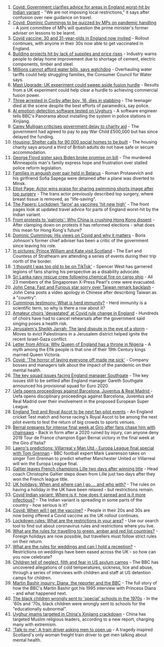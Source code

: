 1. [Covid: Government clarifies advice for areas in England worst-hit by Indian variant](https://www.bbc.co.uk/news/uk-57246973) - "We are not imposing local restrictions," it says after confusion over new guidance on travel.
2. [Covid: Dominic Cummings to be quizzed by MPs on pandemic handling](https://www.bbc.co.uk/news/uk-politics-57245722) - A joint committee of MPs will question the prime minister's former adviser on lessons to be learnt.
3. [Covid vaccine: 30 and 31-year-olds in England now invited](https://www.bbc.co.uk/news/health-57245793) - Rollout continues, with anyone in their 30s now able to get vaccinated in England.
4. [Building projects hit by lack of supplies and price rises](https://www.bbc.co.uk/news/business-57247757) - Industry warns people to delay home improvement due to shortage of cement, electric components, timber and steel.
5. [Millions cannot afford water bills, says watchdog](https://www.bbc.co.uk/news/business-57247187) - Overhauling water tariffs could help struggling families, the Consumer Council for Water says.
6. [Mast Upgrade: UK experiment could sweep aside fusion hurdle](https://www.bbc.co.uk/news/science-environment-57232644) - Results from a UK experiment could help clear a hurdle to achieving commercial fusion power.
7. [Three arrested in Corby after boy, 16, dies in stabbing](https://www.bbc.co.uk/news/uk-england-northamptonshire-57249741) - The teenager died at the scene despite the best efforts of paramedics, say police.
8. [AI emotion-detection software tested on Uyghurs](https://www.bbc.co.uk/news/technology-57101248) - A software engineer tells BBC's Panorama about installing the system in police stations in Xinjiang.
9. [Carey Mulligan criticises government delay to charity aid](https://www.bbc.co.uk/news/uk-57247477) - The government had agreed to pay to pay War Child £500,000 but has since delayed the funding.
10. [Housing: Shelter calls for 90,000 social homes to be built](https://www.bbc.co.uk/news/uk-57249022) - The housing charity says around a third of British adults do not have safe or secure accommodation.
11. [George Floyd sister says Biden broke promise on bill](https://www.bbc.co.uk/news/world-us-canada-57245837) - The murdered Minneapolis man's family express hope and frustration over stalled police reform legislation.
12. [Families in anguish over pair held in Belarus](https://www.bbc.co.uk/news/world-europe-57247332) - Roman Protasevich and his girlfriend Sofia Sapega were detained after a plane was diverted to Minsk.
13. [Elliot Page: Actor wins praise for sharing swimming shorts image after top surgery](https://www.bbc.co.uk/news/entertainment-arts-57239448) - The trans actor previously described top surgery, where breast tissue is removed, as "life-saving".
14. [The Papers: Lockdown 'farce' as vaccines 'hit new high'](https://www.bbc.co.uk/news/blogs-the-papers-57249894) - The front pages look at updated travel advice for parts of England worst-hit by the Indian variant.
15. [From protests to 'patriots': Why China is crushing Hong Kong dissent](https://www.bbc.co.uk/news/world-asia-57225142) - After clamping down on protests it has reformed elections - what does this mean for Hong Kong's future?
16. [Dominic Cummings: His views on Covid and why it matters](https://www.bbc.co.uk/news/uk-politics-57240020) - Boris Johnson's former chief adviser has been a critic of the government since leaving his role.
17. [In pictures: Prince William and Kate visit Scotland](https://www.bbc.co.uk/news/uk-scotland-57241340) - The Earl and Countess of Strathearn are attending a series of events during their trip north of the border.
18. ['I thought I was too old to be on TikTok'](https://www.bbc.co.uk/news/world-us-canada-57244862) - Spencer West has garnered legions of fans sharing his perspective as a disability advocate.
19. [Sri Lanka navy rescue crew following chemical fire on cargo ship](https://www.bbc.co.uk/news/world-asia-57244173) - All 23 members of the Singaporean X-Press Pearl's crew were evacuated.
20. [John Cena: Fast and Furious star sorry over Taiwan remark backlash](https://www.bbc.co.uk/news/world-asia-57241053) - John Cena posts a video apology in Chinese after describing Taiwan as a "country".
21. [Cummings testimony: What is herd immunity?](https://www.bbc.co.uk/news/57229390) - Herd immunity is a scientific term, so why is there a row about it?
22. [Amateur choirs 'devastated' at Covid rule change in England](https://www.bbc.co.uk/news/entertainment-arts-57240510) - Hundreds of choirs have had to cancel rehearsals after the government said singing poses a health risk.
23. [Jerusalem's Sheikh Jarrah: The land dispute in the eye of a storm](https://www.bbc.co.uk/news/world-middle-east-57243631) - Moves to evict Palestinians in a Jerusalem district helped ignite the recent Israel-Gaza conflict.
24. [Letter from Africa: Why Queen of England has a throne in Nigeria](https://www.bbc.co.uk/news/world-africa-57156148) - A myth among the Efik people is that one of their 19th Century kings married Queen Victoria.
25. [Covid: 'The horror of laying everyone off made me sick'](https://www.bbc.co.uk/news/uk-scotland-scotland-business-57160947) - Company bosses and managers talk about the impact of the pandemic on their mental health.
26. [The key squad issues facing England manager Southgate](https://www.bbc.co.uk/sport/football/57244587) - The key issues still to be settled after England manager Gareth Southgate announced his provisional squad for Euro 2020.
27. [Uefa opens proceedings against Barcelona, Juventus & Real Madrid ](https://www.bbc.co.uk/sport/football/57249562) - Uefa opens disciplinary proceedings against Barcelona, Juventus and Real Madrid over their involvement in the proposed European Super League.
28. [England Test and Royal Ascot to be next fan pilot events](https://www.bbc.co.uk/sport/57248574) - An England cricket Test match and horse racing's Royal Ascot to be among the next pilot events to test the return of big crowds to sports venues.
29. [Bernal prepares for intense final week at Giro after fans chase him with chainsaws](https://www.bbc.co.uk/sport/cycling/57189490) - Back in form after a 2020 ruined by injury, can anyone deny 2019 Tour de France champion Egan Bernal victory in the final week at the Giro d'Italia?
30. [Lawro's predictions: Villarreal v Man Utd - Europa League final special with Tom Grennan](https://www.bbc.co.uk/sport/football/57229575) - BBC football expert Mark Lawrenson takes on singer Tom Grennan to predict whether Manchester United or Villarreal will win the Europa League final.
31. [Galtier leaves French champions Lille two days after winning title](https://www.bbc.co.uk/sport/football/57248572) - Head coach Christophe Galtier steps down from Lille just two days after they won the French league title.
32. [UK holidays: When and where can I go.... and who with?](https://www.bbc.co.uk/news/explainers-52646738) - The rules on having a holiday in the UK have been relaxed - but restrictions remain.
33. [Covid Indian variant: Where is it, how does it spread and is it more infectious?](https://www.bbc.co.uk/news/health-57157496) - The Indian variant is spreading in some parts of the country - how serious is it?
34. [Covid: When will I get the vaccine?](https://www.bbc.co.uk/news/health-55045639) - People in their 20s and 30s are now being offered a Covid vaccine as the UK rollout continues.
35. [Lockdown rules: What are the restrictions in your area?](https://www.bbc.co.uk/news/uk-54373904) - Use our search tool to find out about coronavirus rules and restrictions where you live.
36. [What are the rules for travelling to green, amber and red list countries?](https://www.bbc.co.uk/news/explainers-52544307) - Foreign holidays are now possible, but travellers must follow strict rules on their return.
37. [What are the rules for weddings and can I hold a reception?](https://www.bbc.co.uk/news/explainers-52811509) - Restrictions on weddings have been eased across the UK - so how can you now celebrate?
38. [Children tell of neglect, filth and fear in US asylum camps](https://www.bbc.co.uk/news/world-us-canada-57149721) - The BBC has uncovered allegations of cold temperatures, sickness, lice and abuse, through a series of interviews with children and staff at US detention camps for children.
39. [Martin Bashir inquiry: Diana, the reporter and the BBC](https://www.bbc.co.uk/news/uk-56680229) - The full story of how the BBC's Martin Bashir got his 1995 interview with Princess Diana - and what happened next.
40. [The black children wrongly sent to 'special' schools in the 1970s](https://www.bbc.co.uk/news/uk-57099654) - In the '60s and '70s, black children were wrongly sent to schools for the "educationally subnormal".
41. [Uyghur imams targeted in China's Xinjiang crackdown](https://www.bbc.co.uk/news/world-asia-china-56986057) - China has targeted Muslim religious leaders, according to a new report, charging many with extremism.
42. ['Talk to me': A train driver asking men to open up](https://www.bbc.co.uk/news/stories-57060971) - A tragedy inspired Scotland's only woman freight train driver to get men talking about mental health.
